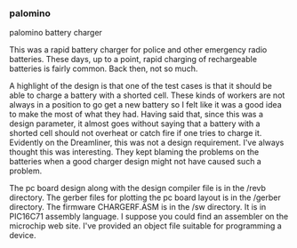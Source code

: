 ### palomino
palomino battery charger

This was a rapid battery charger for police and other emergency radio batteries. These days, up to a point, rapid charging of rechargeable batteries is fairly common. Back then, not so much.

A highlight of the design is that one of the test cases is that it should be able to charge a battery with a shorted cell. These kinds of workers are not always in a position to go get a new battery so I felt like it was a good idea to make the most of what they had. Having said that, since this was a design parameter, it almost goes without saying that a battery with a shorted cell should not overheat or catch fire if one tries to charge it. Evidently on the Dreamliner, this was not a design requirement. I've always thought this was interesting. They kept blaming the problems on the batteries when a good charger design might not have caused such a problem.

The pc board design along with the design compiler file is in the /revb directory.
The gerber files for plotting the pc board layout is in the /gerber directory.
The firmware CHARGERF.ASM is in the /sw directory. It is in PIC16C71 assembly language. I suppose you could find an assembler on the microchip web site. I've provided an object file suitable for programming a device.
